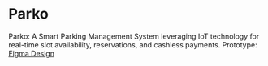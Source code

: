 # Parko
Parko: A Smart Parking Management System leveraging IoT technology for real-time slot availability, reservations, and cashless payments. Prototype: [Figma Design](https://www.figma.com/proto/CXwKBL5H4gJX5sW0csMYxw/PARKING-MANAGEMENT-SYSTEM?node-id=4-6&amp;starting-point-node-id=18%3A54&amp;t=XrxzInRzsahJ5mbu-1)
